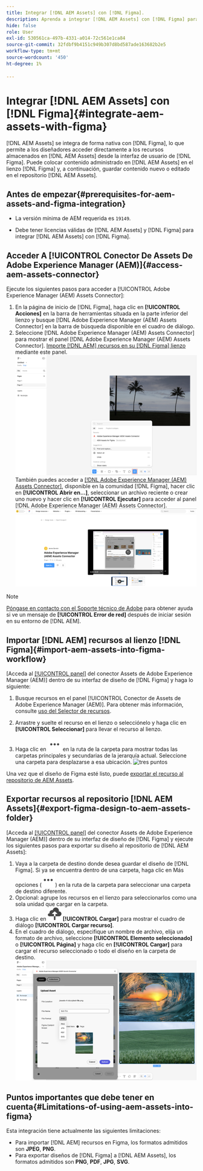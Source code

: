 ```yaml
---
title: Integrar [!DNL AEM Assets] con [!DNL Figma].
description: Aprenda a integrar [!DNL AEM Assets] con [!DNL Figma] para acceder a los recursos de su organización y utilizarlos en el flujo de trabajo de  [!DNL Figma] diseño.
hide: false
role: User
exl-id: 530561ca-497b-4331-a014-72c561e1ca84
source-git-commit: 32fdbf9b4151c949b307d8bd587ade163682b2e5
workflow-type: tm+mt
source-wordcount: '450'
ht-degree: 1%

---
```


# Integrar [!DNL AEM Assets] con [!DNL Figma]{#integrate-aem-assets-with-figma}

[!DNL AEM Assets] se integra de forma nativa con [!DNL Figma], lo que permite a los diseñadores acceder directamente a los recursos almacenados en [!DNL AEM Assets] desde la interfaz de usuario de [!DNL Figma]. Puede colocar contenido administrado en [!DNL AEM Assets] en el lienzo [!DNL Figma] y, a continuación, guardar contenido nuevo o editado en el repositorio [!DNL AEM Assets].

## Antes de empezar{#prerequisites-for-aem-assets-and-figma-integration}

* La versión mínima de AEM requerida es `19149`.

* Debe tener licencias válidas de [!DNL AEM Assets] y [!DNL Figma] para integrar [!DNL AEM Assets] con [!DNL Figma].

## Acceder A [!UICONTROL Conector De Assets De Adobe Experience Manager (AEM)]{#access-aem-assets-connector}

Ejecute los siguientes pasos para acceder a [!UICONTROL Adobe Experience Manager (AEM) Assets Connector]:

1. En la página de inicio de [!DNL Figma], haga clic en **[!UICONTROL Acciones]** en la barra de herramientas situada en la parte inferior del lienzo y busque [!DNL Adobe Experience Manager (AEM) Assets Connector] en la barra de búsqueda disponible en el cuadro de diálogo.
1. Seleccione [!DNL Adobe Experience Manager (AEM) Assets Connector] para mostrar el panel [!DNL Adobe Experience Manager (AEM) Assets Connector]. [Importe [!DNL AEM] recursos en su [!DNL Figma] lienzo](#import-aem-assets-into-figma-workflow) mediante este panel.
   ![acciones](/help/assets/assets/actions-on-figma.png)
También puedes acceder a [[!DNL Adobe Experience Manager (AEM) Assets Connector]](https://www.figma.com/community/plugin/1512561378275712210/adobe-experience-manager-aem-assets-connector), disponible en la comunidad [!DNL Figma], hacer clic en **[!UICONTROL Abrir en...]**, seleccionar un archivo reciente o crear uno nuevo y hacer clic en **[!UICONTROL Ejecutar]** para acceder al panel [!DNL Adobe Experience Manager (AEM) Assets Connector].
   ![plugin-page-on-figma-community](/help/assets/assets/plugin-page-on-figma-community.png)

>[!NOTE]
>
> [Póngase en contacto con el Soporte técnico de Adobe](https://helpx.adobe.com/es/contact.html) para obtener ayuda si ve un mensaje de **[!UICONTROL Error de red]** después de iniciar sesión en su entorno de [!DNL AEM].

## Importar [!DNL AEM] recursos al lienzo [!DNL Figma]{#import-aem-assets-into-figma-workflow}

[Acceda al [[!UICONTROL panel]](#access-aem-assets-connector) del conector Assets de Adobe Experience Manager (AEM)] dentro de su interfaz de diseño de [!DNL Figma] y haga lo siguiente:

1. Busque recursos en el panel [!UICONTROL Conector de Assets de Adobe Experience Manager (AEM)]. Para obtener más información, consulte [uso del Selector de recursos](https://experienceleague.adobe.com/es/docs/experience-manager-cloud-service/content/assets/manage/asset-selector/overview-asset-selector#using-asset-selector).

1. Arrastre y suelte el recurso en el lienzo o selecciónelo y haga clic en **[!UICONTROL Seleccionar]** para llevar el recurso al lienzo.

1. Haga clic en ![tres puntos](/help/assets/assets/three-dots.svg) en la ruta de la carpeta para mostrar todas las carpetas principales y secundarias de la jerarquía actual. Seleccione una carpeta para desplazarse a esa ubicación.
   ![tres puntos](/help/assets/assets/assets-folder-structure.png)

Una vez que el diseño de Figma esté listo, puede [exportar el recurso al repositorio de AEM Assets](#export-figma-design-to-aem-assets-folder).

## Exportar recursos al repositorio [!DNL AEM Assets]{#export-figma-design-to-aem-assets-folder}

[Acceda al [[!UICONTROL panel]](#access-aem-assets-connector) del conector Assets de Adobe Experience Manager (AEM)] dentro de su interfaz de diseño de [!DNL Figma] y ejecute los siguientes pasos para exportar su diseño al repositorio de [!DNL AEM Assets]:

1. Vaya a la carpeta de destino donde desea guardar el diseño de [!DNL Figma]. Si ya se encuentra dentro de una carpeta, haga clic en Más opciones (![tres puntos](/help/assets/assets/three-dots.svg)) en la ruta de la carpeta para seleccionar una carpeta de destino diferente.
1. Opcional: agrupe los recursos en el lienzo para seleccionarlos como una sola unidad que cargar en la carpeta.
1. Haga clic en ![cargar archivo](/help/assets/assets/upload-icon.svg) **[!UICONTROL Cargar]** para mostrar el cuadro de diálogo **[!UICONTROL Cargar recurso]**.
1. En el cuadro de diálogo, especifique un nombre de archivo, elija un formato de archivo, seleccione **[!UICONTROL Elemento seleccionado]** o **[!UICONTROL Página]** y haga clic en **[!UICONTROL Cargar]** para cargar el recurso seleccionado o todo el diseño en la carpeta de destino.
   ![cargar diseño figma](/help/assets/assets/upload-figma-design.png)

## Puntos importantes que debe tener en cuenta{#Limitations-of-using-aem-assets-into-figma}

Esta integración tiene actualmente las siguientes limitaciones:

* Para importar [!DNL AEM] recursos en Figma, los formatos admitidos son **JPEG**, **PNG**.
* Para exportar diseños de [!DNL Figma] a [!DNL AEM Assets], los formatos admitidos son **PNG**, **PDF**, **JPG**, **SVG**.
